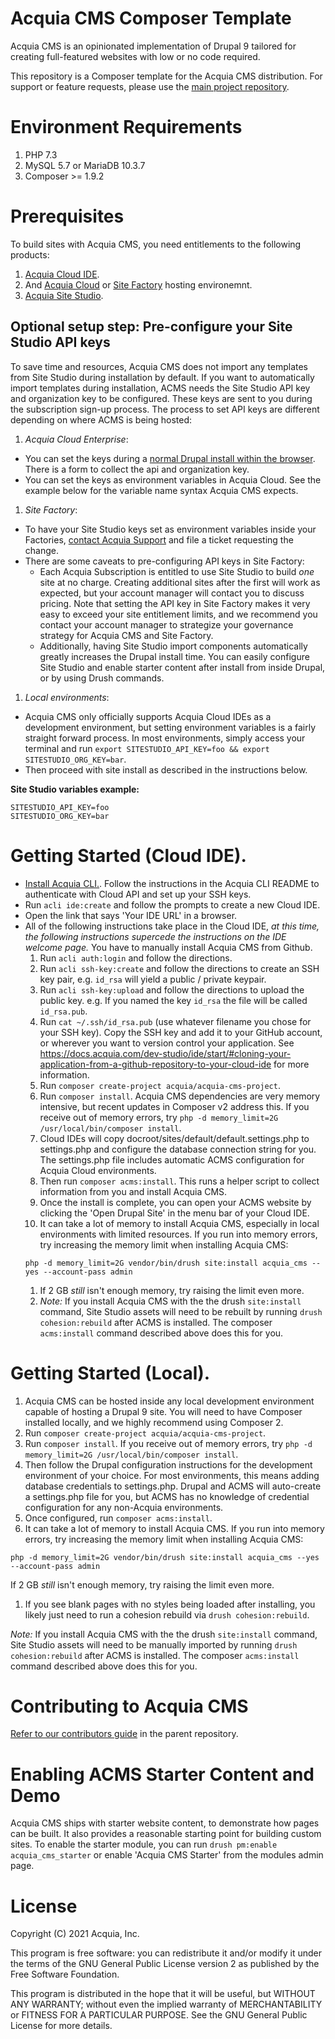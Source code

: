 # Acquia CMS Composer Template

Acquia CMS is an opinionated implementation of Drupal 9 tailored for creating full-featured websites with low or no code required.

This repository is a Composer template for the Acquia CMS distribution. For support or feature requests, please use the [main project repository](https://github.com/acquia/acquia_cms).

# Environment Requirements

1. PHP 7.3
1. MySQL 5.7 or MariaDB 10.3.7
1. Composer >= 1.9.2

# Prerequisites

To build sites with Acquia CMS, you need entitlements to the following products:
1. [Acquia Cloud IDE](https://docs.acquia.com/ide/).
1. And [Acquia Cloud](https://docs.acquia.com/guide/cloud-ace/) or [Site Factory](https://docs.acquia.com/site-factory/) hosting environemnt.
1. [Acquia Site Studio](https://docs.acquia.com/site-studio/).

## Optional setup step: Pre-configure your Site Studio API keys

To save time and resources, Acquia CMS does not import any templates from Site Studio during installation by default. If you want to automatically import templates during installation, ACMS needs the Site Studio API key and organization key to be configured. These keys are sent to you during the subscription sign-up process. The process to set API keys are different depending on where ACMS is being hosted:

1. *Acquia Cloud Enterprise*:
  - You can set the keys during a [normal Drupal install within the browser](https://docs.acquia.com/cloud-platform/create/install/). There is a form to collect the api and organization key.
  - You can set the keys as environment variables in Acquia Cloud. See the example below for the variable name syntax Acquia CMS expects.
1. *Site Factory*:
  - To have your Site Studio keys set as environment variables inside your Factories, [contact Acquia Support](https://docs.acquia.com/support/) and file a ticket requesting the change.
  - There are some caveats to pre-configuring API keys in Site Factory:
    - Each Acquia Subscription is entitled to use Site Studio to build *one* site at no charge. Creating additional sites after the first will work as expected, but your account manager will contact you to discuss pricing. Note that setting the API key in Site Factory makes it very easy to exceed your site entitlement limits, and we recommend you contact your account manager to strategize your governance strategy for Acquia CMS and Site Factory.
    - Additionally, having Site Studio import components automatically greatly increases the Drupal install time. You can easily configure Site Studio and enable starter content after install from inside Drupal, or by using Drush commands.
1. *Local environments*:
  - Acquia CMS only officially supports Acquia Cloud IDEs as a development environment, but setting environment variables is a fairly straight forward process. In most environments, simply access your terminal and run `export SITESTUDIO_API_KEY=foo && export SITESTUDIO_ORG_KEY=bar`.
  - Then proceed with site install as described in the instructions below.

**Site Studio variables example:**

```
SITESTUDIO_API_KEY=foo
SITESTUDIO_ORG_KEY=bar
```

# Getting Started (Cloud IDE).

- [Install Acquia CLI.](https://github.com/acquia/cli). Follow the instructions in the Acquia CLI README to authenticate with Cloud API and set up your SSH keys.
- Run `acli ide:create` and follow the prompts to create a new Cloud IDE.
- Open the link that says 'Your IDE URL' in a browser.
- All of the following instructions take place in the Cloud IDE, *at this time, the following instructions supercede the instructions on the IDE welcome page.* You have to manually install Acquia CMS from Github.
  1. Run `acli auth:login` and follow the directions.
  1. Run `acli ssh-key:create` and follow the directions to create an SSH key pair, e.g. `id_rsa` will yield a public / private keypair.
  1. Run `acli ssh-key:upload` and follow the directions to upload the public key. e.g. If you named the key `id_rsa` the file will be called `id_rsa.pub`.
  1. Run `cat ~/.ssh/id_rsa.pub` (use whatever filename you chose for your SSH key). Copy the SSH key and add it to your GitHub account, or wherever you want to version control your application. See https://docs.acquia.com/dev-studio/ide/start/#cloning-your-application-from-a-github-repository-to-your-cloud-ide for more information.
  1. Run `composer create-project acquia/acquia-cms-project`.
  1. Run `composer install`. Acquia CMS dependencies are very memory intensive, but recent updates in Composer v2 address this. If you receive out of memory errors, try `php -d memory_limit=2G /usr/local/bin/composer install`.
  1. Cloud IDEs will copy docroot/sites/default/default.settings.php to settings.php and configure the database connection string for you. The settings.php file includes automatic ACMS configuration for Acquia Cloud environments.
  1. Then run `composer acms:install`. This runs a helper script to collect information from you and install Acquia CMS.
  1. Once the install is complete, you can open your ACMS website by clicking the 'Open Drupal Site' in the menu bar of your Cloud IDE.
  1. It can take a lot of memory to install Acquia CMS, especially in local environments with limited resources. If you run into memory errors, try increasing the memory limit when installing Acquia CMS:
    ```
    php -d memory_limit=2G vendor/bin/drush site:install acquia_cms --yes --account-pass admin
    ```
  1. If 2 GB *still* isn't enough memory, try raising the limit even more.
  1. *Note:* If you install Acquia CMS with the the drush `site:install` command, Site Studio assets will need to be rebuilt by running `drush cohesion:rebuild` after ACMS is installed. The composer `acms:install` command described above does this for you.

# Getting Started (Local).

1. Acquia CMS can be hosted inside any local development environment capable of hosting a Drupal 9 site. You will need to have Composer installed locally, and we highly recommend using Composer 2.
1. Run `composer create-project acquia/acquia-cms-project`.
1. Run `composer install`. If you receive out of memory errors, try `php -d memory_limit=2G /usr/local/bin/composer install`.
1. Then follow the Drupal configuration instructions for the development environment of your choice. For most environments, this means adding database credentials to settings.php. Drupal and ACMS will auto-create a settings.php file for you, but ACMS has no knowledge of credential configuration for any non-Acquia environments.
1. Once configured, run `composer acms:install`.
1. It can take a lot of memory to install Acquia CMS. If you run into memory errors, try increasing the memory limit when installing Acquia CMS:
```
php -d memory_limit=2G vendor/bin/drush site:install acquia_cms --yes --account-pass admin
```
If 2 GB *still* isn't enough memory, try raising the limit even more.
1. If you see blank pages with no styles being loaded after installing, you likely just need to run a cohesion rebuild via `drush cohesion:rebuild`.

*Note:* If you install Acquia CMS with the the drush `site:install` command, Site Studio assets will need to be manually imported by running `drush cohesion:rebuild` after ACMS is installed. The composer `acms:install` command described above does this for you.

# Contributing to Acquia CMS

[Refer to our contributors guide](https://github.com/acquia/acquia_cms/blob/develop/CONTRIBUTING.md) in the parent repository.

# Enabling ACMS Starter Content and Demo

Acquia CMS ships with starter website content, to demonstrate how pages can be built. It also provides a reasonable starting point for building custom sites. To enable the starter module, you can run `drush pm:enable acquia_cms_starter` or enable 'Acquia CMS Starter' from the modules admin page.

# License

Copyright (C) 2021 Acquia, Inc.

This program is free software: you can redistribute it and/or modify it under the terms of the GNU General Public License version 2 as published by the Free Software Foundation.

This program is distributed in the hope that it will be useful, but WITHOUT ANY WARRANTY; without even the implied warranty of MERCHANTABILITY or FITNESS FOR A PARTICULAR PURPOSE.  See the GNU General Public License for more details.
